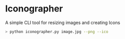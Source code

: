 # Iconographer
A simple CLI tool for resizing images and creating Icons

```bash
> python iconographer.py image.jpg --png --ico
```
